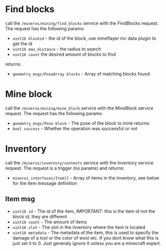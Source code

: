 # Find blocks
call the `/mineros/mining/find_blocks` service with the FindBlocks request. The request has the following params:
-  `uint16 blockid` - the id of the block, use mineflayer mc data plugin to get the id 
- `uint16 max_distance` - the radius to search
- `uint16 count` the desired amount of blocks to find

returns:
- `geometry_msgs/PoseArray blocks` - Array of matching blocks found

# Mine block
call the `/mineros/mining/mine_block` service with the MineBlock service request. The request has the following params:
- `geometry_msgs/Pose block` - The pose of the block to mine
returns:
- `bool success` - Whether the operation was successful or not

# Inventory
call the `/mineros/inventory/contents` service with the Inventory service request. The request is a trigger (no params) and returns:
- `mineros_interfaces/Item[]` - Array of items in the inventory, see below for the item message definition

## Item msg
- `uint16 id` - The id of the item, IMPORTANT: this is the item id not the block id, they are different
- `uint16 count` - The amount of items
- `uint16 slot` - The slot in the inventory where the item is located
- `uint16 metadata` - The metadata of the item, this is used to specify the damage of a tool or the color of wool etc. If you dont know what this is just set it to 0. Just generaly ignore it unless you are a minecraft expert.
